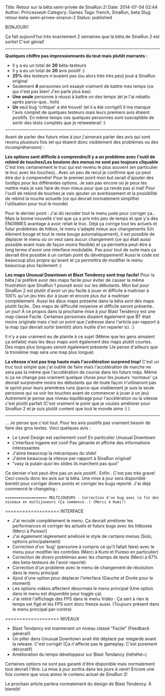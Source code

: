 Title: Retour sur la bêta semi-privée de SinaRun 2!
Date: 2014-07-04 02:44
Author: Princesseuh
Category: Games
Tags: french, SinaRun, beta
Slug: retour-beta-semi-privee-sinarun-2
Status: published

BONJOUR!!

Ça fait aujourd'hui très exactement 2 semaines que la bêta de SinaRun 2
est sortie! C'est génial!

------------------------------------------------------------------------

**Quelques chiffre pas impressionnants du tout mais plutôt marrants :**
- Il y a eu un total de **20** bêta-testeurs
- Il y a eu un total de **20** avis positif :)
- **25%** des testeurs n'avaient pas (ou alors très très peu) joué à
SinaRun original
- Seulement **4** personnes ont essayé vraiment de battre mes temps (ce
qui n'est pas bien! J'en parle plus bas)
- **Une seule** personne à réussi à battre un des temps (et je l'ai
rebattu après parce-que.. hoh)
- **Un** seul bug 'critique' a été trouvé! (et il a été corrigé!)
Il me manque l'avis complet de quelques testeurs mais leurs premiers
avis étaient positifs.
En même temps ces quelques personnes sont susceptible de sortir des
tests complets que je retweeterai! :)

</p>

------------------------------------------------------------------------

Avant de parler des futurs mise à jour j'aimerais parler des avis qui
sont revenu plusieurs fois (et qui étaient donc visiblement des
problèmes ou des incompréhension) :

**Les options sont difficile à comprendre/Il y a un problème avec
l'outil de rebind de touches/Les boutons des menus ne sont pas toujours
cliquable**
C'est très certainement le truc qui est revenu le plus souvent (en
particulier le truc avec les touches).. Avec un peu de recul je confirme
que ça peut être dur à comprendre! Pour le premier point mon but serait
d'ajouter des tooltips pour les différentes options. Je sais pas encore
où je peux les mettre mais je vais faire de mon mieux pour que ça rende
pas si mal! Pour l'outil de rebind de touches je vais ajouter un
avertissement et la possibilité de rebind la touche actuelle (ce qui
devrait normalement simplifier l'utilisation pour tout le monde)

Pour le dernier point : J'ai dû recoder tout le menu juste pour corriger
ça.. Mais la bonne nouvelle c'est que ça a pris très peu de temps et que
y'a des ÉNORMES avantage à avoir refait le truc. Déjà ça corrige tout
les actuels et futur problèmes de hitbox, le menu s'adapte mieux aux
changements (Un élément bouge et tout le reste bouge automatiquement),
il est possible de déplacer le menu où on veut sans aucun changement (ce
qui était aussi possible avant mais de façon moins flexible) et ça
permettra peut-être à long terme d'avoir une interface modulable. Pas
pour tout de suite mais ça devrait être possible à un certain point du
développement! Aussi le code est beaucoup plus propre qu'avant et ça
permettra de modifier le menu beaucoup plus facilement :)

**Les maps Unusual Downtown et Blast Tendency sont trop facile!**
Pour la bêta j'ai préféré avoir des maps facile pour éviter de causer la
même frustration que SinaRun 1 pouvait avoir sur les débutants. Mon but
pour SinaRun 2 est plutôt d'avoir un jeu facile à jouer et difficile à
maitriser à 100% qu'un jeu très dur à jouer et encore plus dur à
maitriser complètement. Aussi les deux maps présente dans la bêta sont
des maps plutôt facile.. Des maps de difficulté moyenne et difficile
seront présente.. un jour! À ce propos dans la prochaine mise à jour
Blast Tendency est une map classé Facile. Certaines personnes disaient
également que BT était moins originale mais c'est un point que j'adresse
dans l'article par-rapport à la map (qui devrait sortir bientôt) alors
inutile d'en reparler ici. :)

Il n'y a pas vraiment eu de plainte à ce sujet (Même que les gens
aimaient ça enfaite) mais les deux maps sont également des maps plutôt
courtes. Des maps plus longues seront également présente (Je pense
d'ailleurs que la troisième map sera une map plus longue)

**La vitesse n'est pas trop haute mais l'accélération surprend trop!**
C'est un truc tout simple que j'ai oublié de faire mais l'accélération
de marche ne sera pas la même que l'accélération de course dans les
futurs màjs. Même si ça ne change pas vraiment quelque chose pour les
joueurs 'normaux' ça devrait surprendre moins les débutants qui de toute
façon n'utiliseront pas le sprint pour leurs premières runs (parce-que
visiblement je suis la seule personne qui va voir les touches avant de
commencer à jouer à un jeu) Autrement je pense que niveau équilibrage
pour l'accélération ou la vitesse c'est plutôt parfait (C'est vraiment
le point que je voulais améliorer pour SinaRun 2 et je suis plutôt
content que tout le monde aime :) )

------------------------------------------------------------------------

... Je pense que c'est tout. Pour les avis positifs pas vraiment besoin
de faire des gros textes. Voici quelques avis :
- Le Level Design est vachement cool! En particulier Unusual Downtown
- L'interface ingame est cool! Pas gênante et affiche des informations
intéressantes
- J'aime beaucoup la mécaniques du slide!
- J'aime beaucoup la vitesse par-rapport à SinaRun original!
- "vasy la putain quoi les slides ils marchent pas quoi"

Ce dernier n'est peut-être pas un avis positif.. Enfin.. C'est pas très
grave! Ceci conclu donc les avis sur la bêta. Une mise à jour sera
disponible bientôt pour corriger divers points et corriger les bugs
reporté. J'ai déjà commencé le changelog :

`=================== MULTIJOUEURS - Correction d'un bug avec la fin des niveaux en multijoueurs (Ça commence..) (Merci à Kumi!)`

=================== INTERFACE
- J'ai recodé complètement le menu. Ça devrait améliorer les
performances et corriger les actuels et futurs bugs avec les hitboxes
(Merci à Purexo!)
- J'ai également légèrement amélioré le style de certains menus (Solo,
options principalement)
- Correction d'un 'bug' (personne à compris ce qu'il fallait faire) avec
le menu pour modifier les contrôles (Merci à Kumi et Purexo en
particulier)
- Correction de divers problèmes avec les champs de texte (Merci à 67%
des beta-testeurs de l'avoir reporté)
- Correction d'un problème avec le menu de changement de résolution dans
le menu principal
- Ajout d'une option pour déplacer l'interface (Gauche et Droite pour le
moment)
- Les options vidéos affectent désormais le menu principal (Une option
dans le menu est disponible pour toggle ça)
- J'ai retiré l'affichage des FPS dans le menu Vidéo : Ça sert à rien le
temps est figé et les FPS sont donc freeze aussi. (Toujours présent dans
le menu principal par-contre)

=================== NIVEAUX
- Blast Tendancy est maintenant un niveau classé "Facile" (Feedback
général!)
- Un piller dans Unusual Downtown avait été déplacé par mégarde avant la
release. C'est corrigé! (Ça n'affecte pas le gameplay. C'est purement
décoratif)
- Amélioration du temps développeur sur Blast Tendancy (héhéhé\~)
</code>

Certaines options ne sont pas garanti d'être disponible mais normalement
tout devrait l'être. La mise à jour sortira dans les jours à venir!
Encore une fois content que vous aimez le contenu actuel de SinaRun 2!

Le prochain article parlera normalement du design de Blast Tendency. À
bientôt!
